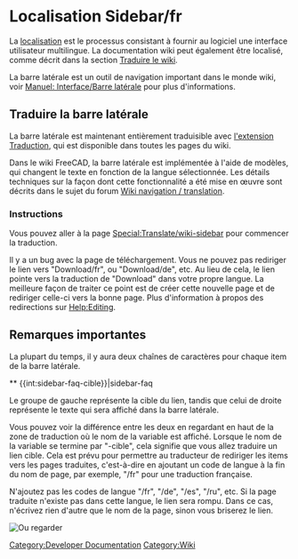 # Localisation Sidebar/fr

 La [localisation](Localisation/fr.md) est le processus consistant à fournir au logiciel une interface utilisateur multilingue. La documentation wiki peut également être localisé, comme décrit dans la section [Traduire le wiki](Localisation/fr#Traduire_le_wiki_FreeCAD.md).

La barre latérale est un outil de navigation important dans le monde wiki, voir [Manuel: Interface/Barre latérale](http://www.mediawiki.org/wiki/Manual:Interface/Sidebar/fr) pour plus d\'informations.

## Traduire la barre latérale 

La barre latérale est maintenant entièrement traduisible avec [l\'extension Traduction](http://www.mediawiki.org/wiki/Help:Extension:Translate), qui est disponible dans toutes les pages du wiki.

Dans le wiki FreeCAD, la barre latérale est implémentée à l\'aide de modèles, qui changent le texte en fonction de la langue sélectionnée. Les détails techniques sur la façon dont cette fonctionnalité a été mise en œuvre sont décrits dans le sujet du forum [Wiki navigation / translation](http://forum.freecadweb.org/viewtopic.php?f=21&t=9687&start=10#p80441).

### Instructions

Vous pouvez aller à la page [Special:Translate/wiki-sidebar](Special:Translate/wiki-sidebar.md) pour commencer la traduction.

Il y a un bug avec la page de téléchargement. Vous ne pouvez pas rediriger le lien vers \"Download/fr\", ou \"Download/de\", etc. Au lieu de cela, le lien pointe vers la traduction de \"Download\" dans votre propre langue. La meilleure façon de traiter ce point est de créer cette nouvelle page et de rediriger celle-ci vers la bonne page. Plus d\'information à propos des redirections sur [Help:Editing](Help:Editing.md).

## Remarques importantes 

La plupart du temps, il y aura deux chaînes de caractères pour chaque item de la barre latérale.

** {{int:sidebar-faq-cible}}|sidebar-faq

Le groupe de gauche représente la cible du lien, tandis que celui de droite représente le texte qui sera affiché dans la barre latérale.

Vous pouvez voir la différence entre les deux en regardant en haut de la zone de traduction où le nom de la variable est affiché. Lorsque le nom de la variable se termine par \"-cible\", cela signifie que vous allez traduire un lien cible. Cela est prévu pour permettre au traducteur de rediriger les items vers les pages traduites, c\'est-à-dire en ajoutant un code de langue à la fin du nom de page, par exemple, \"/fr\" pour une traduction française.

N\'ajoutez pas les codes de langue \"/fr\", \"/de\", \"/es\", \"/ru\", etc. Si la page traduite n\'existe pas dans cette langue, le lien sera rompu. Dans ce cas, n\'écrivez rien d\'autre que le nom de la page, sinon vous briserez le lien.

![Ou regarder](images/Translate-sidebar-instruction.png )



[Category:Developer Documentation](Category:Developer_Documentation.md) [Category:Wiki](Category:Wiki.md)
